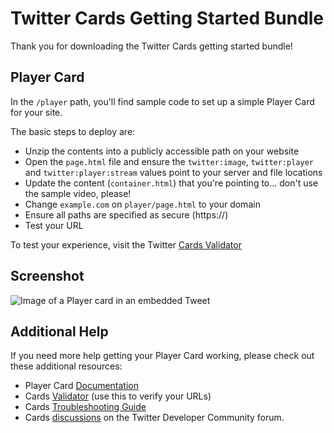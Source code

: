 # Twitter Cards Getting Started Bundle

Thank you for downloading the Twitter Cards getting started bundle!

## Player Card

In the `/player` path, you'll find sample code to set up a simple Player Card for your site.

The basic steps to deploy are:

- Unzip the contents into a publicly accessible path on your website
- Open the `page.html` file and ensure the `twitter:image`, `twitter:player` and `twitter:player:stream` values point to your server and file locations
- Update the content (`container.html`) that you're pointing to... don't use the sample video, please!
- Change ```example.com``` on ```player/page.html``` to your domain
- Ensure all paths are specified as secure (https://)
- Test your URL

To test your experience, visit the Twitter [Cards Validator](https://cards-dev.twitter.com/validator)

## Screenshot

![Image of a Player card in an embedded Tweet](https://github.com/twitterdev/cards-player-samples/blob/main/screenshot.png?raw=true)

## Additional Help

If you need more help getting your Player Card working, please check out these additional resources:

- Player Card [Documentation](https://developer.twitter.com/en/docs/tweets/optimize-with-cards/overview/player-card)
- Cards [Validator](https://cards-dev.twitter.com/validator) (use this to verify your URLs)
- Cards [Troubleshooting Guide](https://developer.twitter.com/en/docs/tweets/optimize-with-cards/guides/troubleshooting-cards)
- Cards [discussions](https://twittercommunity.com/c/publisher/cards) on the Twitter Developer Community forum.
